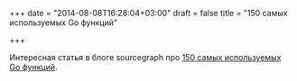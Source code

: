 +++
date = "2014-08-08T16:28:04+03:00"
draft = false
title = "150 самых используемых Go функций"

+++

<p>Интересная статья в блоге sourcegraph&nbsp;про <a href="https://sourcegraph.com/blog/most-used-golang-functions">150 самых используемых Go функций</a>.</p>

